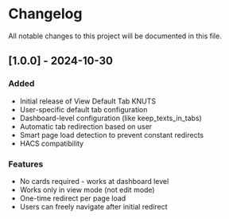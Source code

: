 # Changelog

All notable changes to this project will be documented in this file.

## [1.0.0] - 2024-10-30

### Added
- Initial release of View Default Tab KNUTS
- User-specific default tab configuration
- Dashboard-level configuration (like keep_texts_in_tabs)
- Automatic tab redirection based on user
- Smart page load detection to prevent constant redirects
- HACS compatibility

### Features
- No cards required - works at dashboard level
- Works only in view mode (not edit mode)
- One-time redirect per page load
- Users can freely navigate after initial redirect